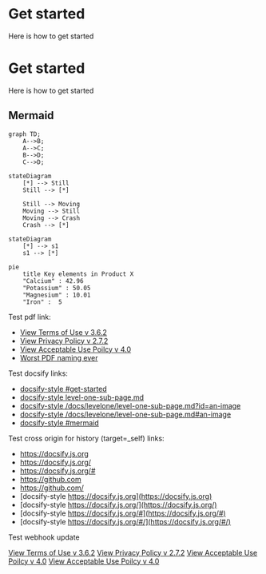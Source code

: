 # Get started
Here is how to get started
# Get started
Here is how to get started
## Mermaid

```mermaid
graph TD;
    A-->B;
    A-->C;
    B-->D;
    C-->D;
```

```mermaid
stateDiagram
    [*] --> Still
    Still --> [*]

    Still --> Moving
    Moving --> Still
    Moving --> Crash
    Crash --> [*]
```

```mermaid
stateDiagram
    [*] --> s1
    s1 --> [*]
```

```mermaid
pie
    title Key elements in Product X
    "Calcium" : 42.96
    "Potassium" : 50.05
    "Magnesium" : 10.01
    "Iron" :  5
```
Test pdf link:
- [View Terms of Use v 3.6.2](../../terms-of-use.pdf ':target=_blank') 
- [View Privacy Policy v 2.7.2](../../privacy-policy-v-2.7.2.pdf ':target=_blank') 
- [View Acceptable Use Poilcy v 4.0](../../mdm-aup-v4.0.pdf ':target=_blank') 
- [Worst PDF naming ever](../../assets/Random%20Naming%20Style%201%20.%202%203.4.pdf ':target=_blank') 

Test docsify links:
- [docsify-style #get-started ](#get-started)
- [docsify-style level-one-sub-page.md ](level-one-sub-page.md)
- [docsify-style /docs/levelone/level-one-sub-page.md?id=an-image](/docs/levelone/level-one-sub-page.md?id=an-image)
- [docsify-style /docs/levelone/level-one-sub-page.md#an-image](/docs/levelone/level-one-sub-page.md#an-image)
- [docsify-style #mermaid](#mermaid)

Test cross origin for history (target=_self) links:
- <a href="https://docsify.js.org">https://docsify.js.org</a>
- <a href="https://docsify.js.org/">https://docsify.js.org/</a>
- <a href="https://docsify.js.org/#">https://docsify.js.org/#</a>
- <a href="https://github.com">https://github.com</a>
- <a href="https://github.com/">https://github.com/</a>
- [docsify-style https://docsify.js.org](https://docsify.js.org)
- [docsify-style https://docsify.js.org/](https://docsify.js.org/)
- [docsify-style https://docsify.js.org/#](https://docsify.js.org/#)
- [docsify-style https://docsify.js.org/#/](https://docsify.js.org/#/)
  

Test webhook update

<a href="/terms-of-use.pdf" target="_blank">View Terms of Use v 3.6.2</a>
<a href="/privacy-policy-v-2.7.2.pdf" target="_blank">View Privacy Policy v 2.7.2</a>
<a href="/mdm-aup-v4.0.pdf " target="_blank">View Acceptable Use Poilcy v 4.0</a>
<a href="/assets/Random Naming Style 1 . 2 3.4.pdf" target="_blank">View Acceptable Use Poilcy v 4.0</a>